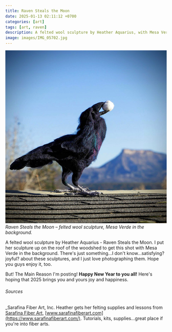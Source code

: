 ```yaml
---
title: Raven Steals the Moon
date: 2025-01-13 02:11:12 +0700
categories: [art]
tags: [art, raven]    
description: A felted wool sculpture by Heather Aquarius, with Mesa Verde in the background. 
image: images/IMG_05702.jpg
---
```


![Raven sculpture](images/IMG_05702.jpg "Raven sculpture")
*Raven Steals the Moon – felted wool sculpture, Mesa Verde in the background.*


A felted wool sculpture by Heather Aquarius - Raven Steals the Moon. I put her sculpture up on the roof of the woodshed to get this shot with Mesa Verde in the background. There's just something...I don't know...satisfying? joyful? about these sculptures, and I just love photographing them. Hope you guys enjoy it, too.

But! The Main Reason I'm posting! **Happy New Year to you all!** Here's hoping that 2025 brings you and yours joy and happiness.

###### _Sources_

_Sarafina Fiber Art, Inc. Heather gets her felting supplies and lessons from [Sarafina Fiber Art](https://www.sarafinafiberart.com/), [www.sarafinafiberart.com](https://www.sarafinafiberart.com/). Tutorials, kits, supplies...great place if you're into fiber arts.